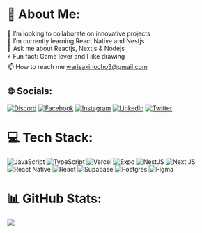 # 💫 About Me:
👯 I’m looking to collaborate on innovative projects<br>🌱 I’m currently learning React Native and Nestjs<br>💬 Ask me about Reactjs, Nextjs & Nodejs<br>⚡ Fun fact: Game lover and I like drawing<br>📫 How to reach me warisakinocho3@gmail.com


## 🌐 Socials:
[![Discord](https://img.shields.io/badge/Discord-%237289DA.svg?logo=discord&logoColor=white)](https://discord.gg/waris.x) [![Facebook](https://img.shields.io/badge/Facebook-%231877F2.svg?logo=Facebook&logoColor=white)](https://facebook.com/warisaremou03) [![Instagram](https://img.shields.io/badge/Instagram-%23E4405F.svg?logo=Instagram&logoColor=white)](https://instagram.com/its_aremou) [![LinkedIn](https://img.shields.io/badge/LinkedIn-%230077B5.svg?logo=linkedin&logoColor=white)](https://linkedin.com/in/waris-akinocho) [![Twitter](https://img.shields.io/badge/Twitter-%231DA1F2.svg?logo=Twitter&logoColor=white)](https://twitter.com/waris_aremou03) 

# 💻 Tech Stack:
![JavaScript](https://img.shields.io/badge/javascript-%23323330.svg?style=for-the-badge&logo=javascript&logoColor=%23F7DF1E) ![TypeScript](https://img.shields.io/badge/typescript-%23007ACC.svg?style=for-the-badge&logo=typescript&logoColor=white) ![Vercel](https://img.shields.io/badge/vercel-%23000000.svg?style=for-the-badge&logo=vercel&logoColor=white) ![Expo](https://img.shields.io/badge/expo-1C1E24?style=for-the-badge&logo=expo&logoColor=#D04A37) ![NestJS](https://img.shields.io/badge/nestjs-%23E0234E.svg?style=for-the-badge&logo=nestjs&logoColor=white) ![Next JS](https://img.shields.io/badge/Next-black?style=for-the-badge&logo=next.js&logoColor=white) ![React Native](https://img.shields.io/badge/react_native-%2320232a.svg?style=for-the-badge&logo=react&logoColor=%2361DAFB) ![React](https://img.shields.io/badge/react-%2320232a.svg?style=for-the-badge&logo=react&logoColor=%2361DAFB) ![Supabase](https://img.shields.io/badge/Supabase-3ECF8E?style=for-the-badge&logo=supabase&logoColor=white) ![Postgres](https://img.shields.io/badge/postgres-%23316192.svg?style=for-the-badge&logo=postgresql&logoColor=white) ![Figma](https://img.shields.io/badge/figma-%23F24E1E.svg?style=for-the-badge&logo=figma&logoColor=white)
# 📊 GitHub Stats:
 ![](https://github-readme-stats.vercel.app/api?username=warisaremou&theme=react&hide_border=false&include_all_commits=true&count_private=true)

